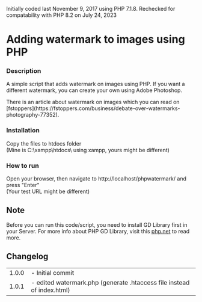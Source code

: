 Initially coded last November 9, 2017 using PHP 7.1.8. Rechecked for compatability with PHP 8.2 on July 24, 2023

# Adding watermark to images using PHP

### Description

<p>A simple script that adds watermark on images using PHP. If you want a different watermark, you can create your own using Adobe Photoshop.</p>

<p>There is an article about watermark on images which you can read on [fstoppers](https://fstoppers.com/business/debate-over-watermarks-photography-77352).</p>

### Installation

Copy the files to htdocs folder <br>(Mine is C:\xampp\htdocs\ using xampp, yours might be different)

### How to run
Open your browser, then navigate to http://localhost/phpwatermark/ and press "Enter"<br>(Your test URL might be different)

## Note
Before you can run this code/script, you need to install GD Library first in your Server. For more info about PHP GD Library, visit this [php.net](https://php.net/manual/en/book.image.php) to read more.

## Changelog
<table style="border: none;">
  <tr>
    <td style="padding-right:10px;">1.0.0</td>
    <td>- Initial commit</td>
  </tr>
  <tr>
    <td style="padding-right:10px;">1.0.1</td>
    <td>- edited watermark.php (generate .htaccess file instead of index.html) </td>
  </tr>
</table>
